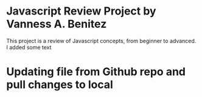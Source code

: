 # Javascript Review Project by Vanness A. Benitez
This project is a review of Javascript concepts, from beginner to advanced.
I added some text

# Updating file from Github repo and pull changes to local


